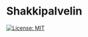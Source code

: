 # Shakkipalvelin

[![License: MIT](https://img.shields.io/badge/License-MIT-yellow.svg)](https://github.com/Mobiilishakki/Shakkipalvelin/blob/master/LICENSE)
